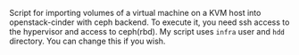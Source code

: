 Script for importing volumes of a virtual machine on a KVM host into openstack-cinder with ceph backend. To execute it, you need ssh access to the hypervisor and access to ceph(rbd).
My script uses `infra` user and `hdd` directory. You can change this if you wish.